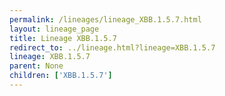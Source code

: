 ```yaml
---
permalink: /lineages/lineage_XBB.1.5.7.html
layout: lineage_page
title: Lineage XBB.1.5.7
redirect_to: ../lineage.html?lineage=XBB.1.5.7
lineage: XBB.1.5.7
parent: None
children: ['XBB.1.5.7']
---
```


